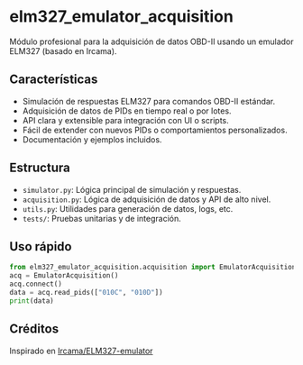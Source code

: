 # elm327_emulator_acquisition

Módulo profesional para la adquisición de datos OBD-II usando un emulador ELM327 (basado en Ircama).

## Características
- Simulación de respuestas ELM327 para comandos OBD-II estándar.
- Adquisición de datos de PIDs en tiempo real o por lotes.
- API clara y extensible para integración con UI o scripts.
- Fácil de extender con nuevos PIDs o comportamientos personalizados.
- Documentación y ejemplos incluidos.

## Estructura
- `simulator.py`: Lógica principal de simulación y respuestas.
- `acquisition.py`: Lógica de adquisición de datos y API de alto nivel.
- `utils.py`: Utilidades para generación de datos, logs, etc.
- `tests/`: Pruebas unitarias y de integración.

## Uso rápido
```python
from elm327_emulator_acquisition.acquisition import EmulatorAcquisition
acq = EmulatorAcquisition()
acq.connect()
data = acq.read_pids(["010C", "010D"])
print(data)
```

## Créditos
Inspirado en [Ircama/ELM327-emulator](https://github.com/Ircama/ELM327-emulator)
